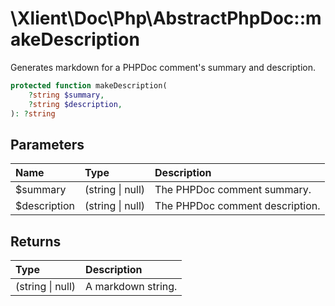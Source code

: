 # \\Xlient\\Doc\\Php\\AbstractPhpDoc::makeDescription

Generates markdown for a PHPDoc comment's summary and description.

```php
protected function makeDescription(
    ?string $summary,
    ?string $description,
): ?string
```

## Parameters

| Name | Type | Description |
| :--- | :--- | :--- |
| $summary | \(string \| null\) | The PHPDoc comment summary. |
| $description | \(string \| null\) | The PHPDoc comment description. |

## Returns

| Type | Description |
| :--- | :--- |
| \(string \| null\) | A markdown string. |